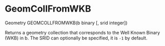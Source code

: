 # GeomCollFromWKB #

Geometry GEOMCOLLFROMWKB(b binary [, srid integer])

Returns a geometry collection that corresponds to the Well Known Binary (WKB) in b. The SRID can optionally be specified, it is `-1` by default.
